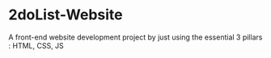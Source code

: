 # 2doList-Website
 A front-end website development project by just using the essential 3 pillars : HTML, CSS, JS
